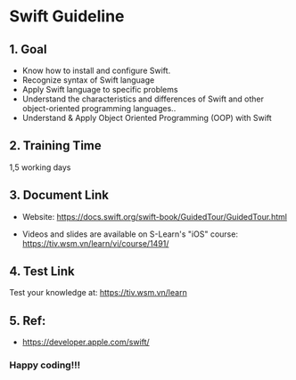 # Swift Guideline

## 1. Goal
   - Know how to install and configure Swift.
   - Recognize syntax of Swift language
   - Apply Swift language to specific problems
   - Understand the characteristics and differences of Swift and other object-oriented programming languages..
   - Understand & Apply Object Oriented Programming (OOP) with Swift

## 2. Training Time

1,5 working days

## 3. Document Link

- Website: https://docs.swift.org/swift-book/GuidedTour/GuidedTour.html

- Videos and slides are available on S-Learn's "iOS" course:
https://tiv.wsm.vn/learn/vi/course/1491/

## 4. Test Link

Test your knowledge at: https://tiv.wsm.vn/learn

## 5. Ref:
- https://developer.apple.com/swift/ 

### Happy coding!!!
